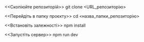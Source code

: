 <<Cкопіюйте репозиторій>>
git clone <URL_репозиторію>

<<Перейдіть в папку проєкту>>
cd <назва_папки_репозиторію>

<<Встановіть залежності>>
npm install

<<Запустіть сервер>>
npm run dev
